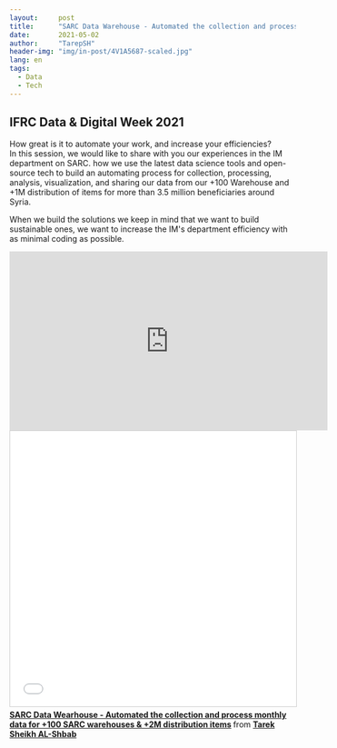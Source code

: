 ```yaml
---
layout:     post
title:      "SARC Data Warehouse - Automated the collection and process monthly data for +100 SARC warehouses & +2M distribution items"
date:       2021-05-02 
author:     "TarepSH"
header-img: "img/in-post/4V1A5687-scaled.jpg"
lang: en
tags:
  - Data
  - Tech
---
```



## IFRC Data & Digital Week 2021

How great is it to automate your work, and increase your efficiencies?  
In this session, we would like to share with you our experiences in the IM department on SARC. how we use the latest data science tools and open-source tech to build an automating process for collection, processing, analysis, visualization, and sharing our data from our +100 Warehouse and +1M distribution of items for more than 3.5 million beneficiaries around Syria.

When we build the solutions we keep in mind that we want to build sustainable ones, we want to increase the IM's department efficiency with as minimal coding as possible.

<iframe width="560" height="315" src="https://www.youtube-nocookie.com/embed/v=epRLY7Npf9Q" title="YouTube video player" frameborder="0" allow="accelerometer; autoplay; clipboard-write; encrypted-media; gyroscope; picture-in-picture" allowfullscreen></iframe>

<iframe src="//www.slideshare.net/slideshow/embed_code/key/MAIsiD18fUBTxx" width="595" height="485" frameborder="0" marginwidth="0" marginheight="0" scrolling="no" style="border:1px solid #CCC; border-width:1px; margin-bottom:5px; max-width: 100%;" allowfullscreen> </iframe> <div style="margin-bottom:5px"> <strong> <a href="//www.slideshare.net/tarepsh/sarc-data-wearhouse-automated-the-collection-and-process-monthly-data-for-100-sarc-warehouses-2m-distribution-items" title="SARC Data Wearhouse - Automated the collection and process monthly data for +100 SARC warehouses &amp; +2M distribution items" target="_blank">SARC Data Wearhouse - Automated the collection and process monthly data for +100 SARC warehouses &amp; +2M distribution items</a> </strong> from <strong><a href="https://www.slideshare.net/tarepsh" target="_blank">Tarek Sheikh AL-Shbab</a></strong> </div>